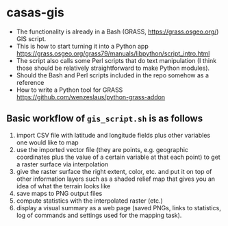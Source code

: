 # casas-gis

- The functionality is already in a Bash (GRASS, <https://grass.osgeo.org/>) GIS script.
- This is how to start turning it into a Python app <https://grass.osgeo.org/grass79/manuals/libpython/script_intro.html>
- The script also calls some Perl scripts that do text manipulation (I think those should be relatively straightforward to make Python modules).
- Should the Bash and Perl scripts included in the repo somehow as a reference
- How to write a Python tool for GRASS <https://github.com/wenzeslaus/python-grass-addon>

## Basic workflow of `gis_script.sh` is as follows

1. import CSV file with latitude and longitude fields plus other variables one would like to map
2. use the imported vector file (they are points, e.g. geographic coordinates plus the value of a certain variable at that each point) to get a raster surface via interpolation
3. give the raster surface the right extent, color, etc. and put it on top of other information layers such as a shaded relief map that gives you an idea of what the terrain looks like
4. save maps to PNG output files
5. compute statistics with the interpolated raster (etc.)
6. display a visual summary as a web page (saved PNGs, links to statistics, log of commands and settings used for the mapping task).
